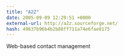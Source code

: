 ```yaml
---
title: "A2Z"
date: 2005-09-09 12:29:51 +0000
external-url: http://a2z.sourceforge.net/
hash: 49637b96b4b2b88ff711a74e6fae8175
---
```


Web-based contact management
